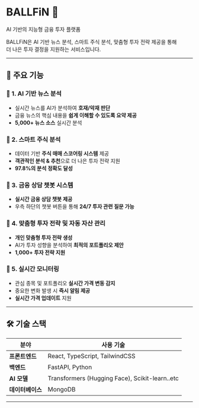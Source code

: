 # BALLFiN 🚀

AI 기반의 지능형 금융 투자 플랫폼

BALLFiN은 AI 기반 뉴스 분석, 스마트 주식 분석, 맞춤형 투자 전략 제공을 통해  
더 나은 투자 결정을 지원하는 서비스입니다.

---

## 📌 주요 기능

### 🔹 1. AI 기반 뉴스 분석

- 실시간 뉴스를 AI가 분석하여 **호재/악재 판단**
- 금융 뉴스의 핵심 내용을 **쉽게 이해할 수 있도록 요약 제공**
- **5,000+ 뉴스 소스** 실시간 분석

### 🔹 2. 스마트 주식 분석

- 데이터 기반 **주식 매매 스코어링 시스템** 제공
- **객관적인 분석 & 추천**으로 더 나은 투자 전략 지원
- **97.8%의 분석 정확도 달성**

### 🔹 3. 금융 상담 챗봇 시스템

- **실시간 금융 상담 챗봇 제공**
- 우측 하단의 챗봇 버튼을 통해 **24/7 투자 관련 질문 가능**

### 🔹 4. 맞춤형 투자 전략 및 자동 자산 관리

- **개인 맞춤형 투자 전략 생성**
- AI가 투자 성향을 분석하여 **최적의 포트폴리오 제안**
- **1,000+ 투자 전략 지원**

### 🔹 5. 실시간 모니터링

- 관심 종목 및 포트폴리오 **실시간 가격 변동 감지**
- 중요한 변화 발생 시 **즉시 알림 제공**
- **실시간 가격 업데이트** 지원

---

## 🛠️ 기술 스택

| 분야             | 사용 기술                                      |
| ---------------- | ---------------------------------------------- |
| **프론트엔드**   | React, TypeScript, TailwindCSS                 |
| **백엔드**       | FastAPI, Python                                |
| **AI 모델**      | Transformers (Hugging Face), Scikit-learn..etc |
| **데이터베이스** | MongoDB                                        |

---

